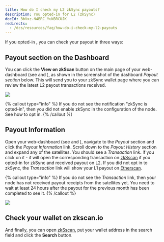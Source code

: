 ```yaml
---
title: How do I check my L2 zkSync payouts?
description: You opted-in for L2 (zkSync)
docId: 3bVxz-N4BRC_YuNBRCUJK
redirects:
  - /dcs/resources/faq/how-do-i-check-my-l2-payouts
---
```


If you opted-in [](docId:6TX_ve1PyUrXuwax-mWWw), you can check your payout in three ways:

## Payout section on the Dashboard

You can click the **View on zkScan** button on the main page of your web-dashboard (see [](docId:gH4m4hVZ0BkMVAoW_jA2t) and [](docId:3k4V1HFunDWHVso9b1Xt9)), as shown in the screenshot of the dashboard _Payout section_ below. This will send you to your zkSync wallet page where you can review the latest L2 payout transactions received.

![](https://archbee-image-uploads.s3.amazonaws.com/kv3plx2xmXcUGcVl4Lttj/A9Wtk342aTte-ic4IKik6_image.png)

{% callout type="info"  %}
If you do not see the notification "zkSync is opted-in", then you did not enable zkSync in the configuration of the node. See [](docId:6TX_ve1PyUrXuwax-mWWw) how to opt in.
{% /callout %}

## Payout Information

Open your web-dashboard (see [](docId:gH4m4hVZ0BkMVAoW_jA2t) and [](docId:3k4V1HFunDWHVso9b1Xt9)), navigate to the _Payout_ section and click the _Payout Information_ link. Scroll down to the _Payout History_ section and expand any of the satellites. You should see a _Transaction_ link. If you click on it - it will open the corresponding transaction on [zkSscan](https://zkscan.io) if you opted-in for zkSync and received payout on L2. If you did not opt in to zkSync, the _Transaction_ link will show your L1 payout on [Etherscan](https://etherscan.io).

{% callout type="info"  %}
If you do not see the _Transaction_ link, then your node has not received payout receipts from the satellites yet. You need to wait at least 24 hours after the payout for the previous month has been completed to see it.
{% /callout %}

![](https://archbee-image-uploads.s3.amazonaws.com/kv3plx2xmXcUGcVl4Lttj/fFTMlWDQj-XdaeKqH0lmk_image.png)

## Check your wallet on zkscan.io

And finally, you can open [zkSscan](https://zkscan.io), put your wallet address in the search field and click the **Search** button.
